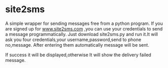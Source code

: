 site2sms
========

A simple wrapper for sending messages free from a python program.
If you are signed up for www.site2sms.com  ,you can use your credentials to send a message programmatically.
Just download site2sms.py and run it.It will ask you four credentials,your username,password,send to phone no,message.
After entering them automatically message will be sent.

If success it will be displayed,otherwise It will show the delivery failed message.
